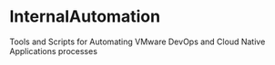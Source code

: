 # InternalAutomation
Tools and Scripts for Automating VMware DevOps and Cloud Native Applications processes
